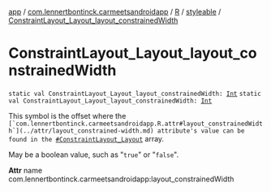 [app](../../../index.md) / [com.lennertbontinck.carmeetsandroidapp](../../index.md) / [R](../index.md) / [styleable](index.md) / [ConstraintLayout_Layout_layout_constrainedWidth](./-constraint-layout_-layout_layout_constrained-width.md)

# ConstraintLayout_Layout_layout_constrainedWidth

`static val ConstraintLayout_Layout_layout_constrainedWidth: `[`Int`](https://kotlinlang.org/api/latest/jvm/stdlib/kotlin/-int/index.html)
`static val ConstraintLayout_Layout_layout_constrainedWidth: `[`Int`](https://kotlinlang.org/api/latest/jvm/stdlib/kotlin/-int/index.html)

This symbol is the offset where the ``[`com.lennertbontinck.carmeetsandroidapp.R.attr#layout_constrainedWidth`](../attr/layout_constrained-width.md) attribute's value can be found in the ``[`#ConstraintLayout_Layout`](-constraint-layout_-layout.md) array.

May be a boolean value, such as "`true`" or "`false`".

**Attr**
name com.lennertbontinck.carmeetsandroidapp:layout_constrainedWidth

